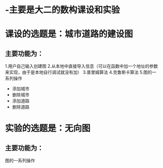 # -主要是大二的数构课设和实验
# 课设的选题是：城市道路的建设图
## 主要功能为：
1.用户自己输入创建图
2.从本地中直接导入信息（可以在函数中加一个地址的参数来实现，由于是本地自行调试就没有加）
3.普里姆算法
4.克鲁斯卡算法
5.图的一系列操作
 - 添加城市
 - 删除城市
 - 添加道路
 - 删除道路

# 实验的选题是：无向图
## 主要功能为：
  图的一系列操作
